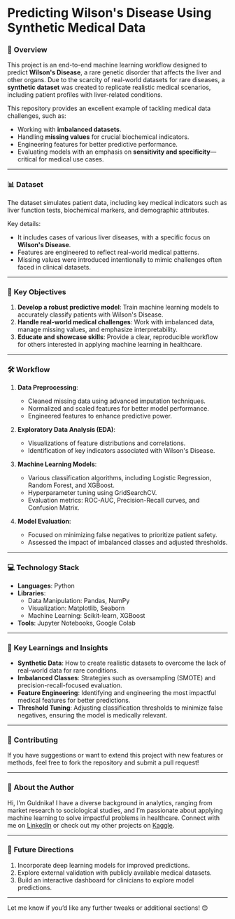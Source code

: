 # Predicting Wilson's Disease Using Synthetic Medical Data

### 🌟 **Overview**
This project is an end-to-end machine learning workflow designed to predict **Wilson's Disease**, a rare genetic disorder that affects the liver and other organs. Due to the scarcity of real-world datasets for rare diseases, a **synthetic dataset** was created to replicate realistic medical scenarios, including patient profiles with liver-related conditions. 

This repository provides an excellent example of tackling medical data challenges, such as:
- Working with **imbalanced datasets**.
- Handling **missing values** for crucial biochemical indicators.
- Engineering features for better predictive performance.
- Evaluating models with an emphasis on **sensitivity and specificity**—critical for medical use cases.

---

### 📊 **Dataset**
The dataset simulates patient data, including key medical indicators such as liver function tests, biochemical markers, and demographic attributes. 

Key details:
- It includes cases of various liver diseases, with a specific focus on **Wilson's Disease**.
- Features are engineered to reflect real-world medical patterns.
- Missing values were introduced intentionally to mimic challenges often faced in clinical datasets.

---

### 🔬 **Key Objectives**
1. **Develop a robust predictive model**: Train machine learning models to accurately classify patients with Wilson's Disease.
2. **Handle real-world medical challenges**: Work with imbalanced data, manage missing values, and emphasize interpretability.
3. **Educate and showcase skills**: Provide a clear, reproducible workflow for others interested in applying machine learning in healthcare.

---

### 🛠 **Workflow**
1. **Data Preprocessing**:
   - Cleaned missing data using advanced imputation techniques.
   - Normalized and scaled features for better model performance.
   - Engineered features to enhance predictive power.

2. **Exploratory Data Analysis (EDA)**:
   - Visualizations of feature distributions and correlations.
   - Identification of key indicators associated with Wilson's Disease.

3. **Machine Learning Models**:
   - Various classification algorithms, including Logistic Regression, Random Forest, and XGBoost.
   - Hyperparameter tuning using GridSearchCV.
   - Evaluation metrics: ROC-AUC, Precision-Recall curves, and Confusion Matrix.

4. **Model Evaluation**:
   - Focused on minimizing false negatives to prioritize patient safety.
   - Assessed the impact of imbalanced classes and adjusted thresholds.

---

### 💻 **Technology Stack**
- **Languages**: Python
- **Libraries**: 
  - Data Manipulation: Pandas, NumPy
  - Visualization: Matplotlib, Seaborn
  - Machine Learning: Scikit-learn, XGBoost
- **Tools**: Jupyter Notebooks, Google Colab

---

### 🔑 **Key Learnings and Insights**
- **Synthetic Data**: How to create realistic datasets to overcome the lack of real-world data for rare conditions.
- **Imbalanced Classes**: Strategies such as oversampling (SMOTE) and precision-recall-focused evaluation.
- **Feature Engineering**: Identifying and engineering the most impactful medical features for better predictions.
- **Threshold Tuning**: Adjusting classification thresholds to minimize false negatives, ensuring the model is medically relevant.

---


### 🤝 **Contributing**
If you have suggestions or want to extend this project with new features or methods, feel free to fork the repository and submit a pull request!

---

### 📢 **About the Author**
Hi, I’m Guldnika! I have a diverse background in analytics, ranging from market research to sociological studies, and I’m passionate about applying machine learning to solve impactful problems in healthcare. Connect with me on [LinkedIn](https://linkedin.com/in/) or check out my other projects on [Kaggle](/https://www.kaggle.com/guldanikaosmonova).

---

### 📌 **Future Directions**
1. Incorporate deep learning models for improved predictions.
2. Explore external validation with publicly available medical datasets.
3. Build an interactive dashboard for clinicians to explore model predictions.

---

Let me know if you’d like any further tweaks or additional sections! 😊


